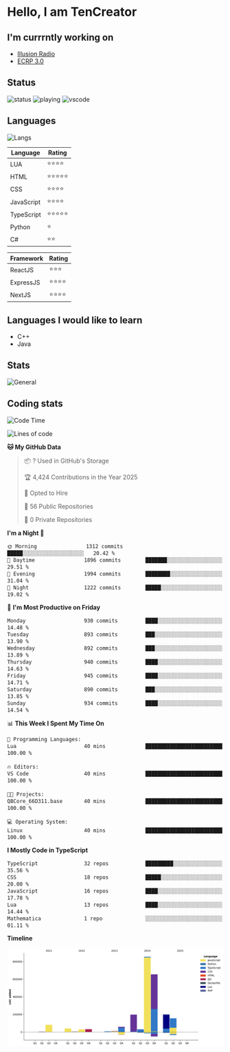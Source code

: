 # Hello, I am TenCreator

## I'm currrntly working on
- [Illusion Radio](https://illusionradio.co.uk/)
- [ECRP 3.0](http://github.com/Emerald-Coast-Roleplay/)

## Status
![status](https://api.statusbadges.me/badge/status/518334475038359555?simple=true&style=for-the-badge)
![playing](https://api.statusbadges.me/badge/playing/518334475038359555?style=for-the-badge)
![vscode](https://api.statusbadges.me/badge/vscode/518334475038359555?style=for-the-badge)

## Languages
![Langs](https://github-readme-stats.vercel.app/api/top-langs/?username=tencreator&layout=compact&theme=radical)


|Language|Rating|
|--------|------|
|LUA|⭐️⭐️⭐️⭐️|
|HTML|⭐️⭐️⭐️⭐️⭐️|
|CSS|⭐️⭐️⭐️⭐️|
|JavaScript|⭐️⭐️⭐️⭐️|
|TypeScript|⭐️⭐️⭐️⭐️⭐️|
|Python|⭐️|
|C#|⭐️⭐️ |

|Framework|Rating|
|--------|------|
|ReactJS|⭐️⭐️⭐|
|ExpressJS|⭐️⭐️⭐️⭐️|
|NextJS|⭐️⭐️⭐⭐️|

## Languages I would like to learn
- C++
- Java

## Stats
![General](https://github-readme-stats.vercel.app/api?username=tencreator&show_icons=true&theme=radical)

## Coding stats

<!--START_SECTION:waka-->
![Code Time](http://img.shields.io/badge/Code%20Time-639%20hrs%207%20mins-blue)

![Lines of code](https://img.shields.io/badge/From%20Hello%20World%20I%27ve%20Written-2.4%20million%20lines%20of%20code-blue)

**🐱 My GitHub Data** 

> 📦 ? Used in GitHub's Storage 
 > 
> 🏆 4,424 Contributions in the Year 2025
 > 
> 💼 Opted to Hire
 > 
> 📜 56 Public Repositories 
 > 
> 🔑 0 Private Repositories 
 > 
**I'm a Night 🦉** 

```text
🌞 Morning                1312 commits        █████░░░░░░░░░░░░░░░░░░░░   20.42 % 
🌆 Daytime                1896 commits        ███████░░░░░░░░░░░░░░░░░░   29.51 % 
🌃 Evening                1994 commits        ████████░░░░░░░░░░░░░░░░░   31.04 % 
🌙 Night                  1222 commits        █████░░░░░░░░░░░░░░░░░░░░   19.02 % 
```
📅 **I'm Most Productive on Friday** 

```text
Monday                   930 commits         ████░░░░░░░░░░░░░░░░░░░░░   14.48 % 
Tuesday                  893 commits         ███░░░░░░░░░░░░░░░░░░░░░░   13.90 % 
Wednesday                892 commits         ███░░░░░░░░░░░░░░░░░░░░░░   13.89 % 
Thursday                 940 commits         ████░░░░░░░░░░░░░░░░░░░░░   14.63 % 
Friday                   945 commits         ████░░░░░░░░░░░░░░░░░░░░░   14.71 % 
Saturday                 890 commits         ███░░░░░░░░░░░░░░░░░░░░░░   13.85 % 
Sunday                   934 commits         ████░░░░░░░░░░░░░░░░░░░░░   14.54 % 
```


📊 **This Week I Spent My Time On** 

```text
💬 Programming Languages: 
Lua                      40 mins             █████████████████████████   100.00 % 

🔥 Editors: 
VS Code                  40 mins             █████████████████████████   100.00 % 

🐱‍💻 Projects: 
QBCore_66D311.base       40 mins             █████████████████████████   100.00 % 

💻 Operating System: 
Linux                    40 mins             █████████████████████████   100.00 % 
```

**I Mostly Code in TypeScript** 

```text
TypeScript               32 repos            █████████░░░░░░░░░░░░░░░░   35.56 % 
CSS                      18 repos            █████░░░░░░░░░░░░░░░░░░░░   20.00 % 
JavaScript               16 repos            ████░░░░░░░░░░░░░░░░░░░░░   17.78 % 
Lua                      13 repos            ████░░░░░░░░░░░░░░░░░░░░░   14.44 % 
Mathematica              1 repo              ░░░░░░░░░░░░░░░░░░░░░░░░░   01.11 % 
```



**Timeline**

![Lines of Code chart](https://raw.githubusercontent.com/tencreator/tencreator/main/assets/bar_graph.png)


<!--END_SECTION:waka-->
